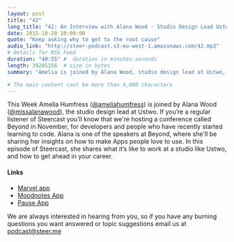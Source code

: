 ```yaml
---
layout: post
title: "42"
long_title: "42: An Interview with Alana Wood - Studio Design Lead Ustwo "
date: 2015-10-20 10:00:00
quote: "Keep asking why to get to the root cause"
audio_link: "http://steer-podcast.s3-eu-west-1.amazonaws.com/42.mp3"
# Details for RSS Feed
duration: "40:55" #  duration in minutes:seconds
length: 39285156  # size in bytes
summary: "Amelia is joined by Alana Wood, studio design lead at Ustwo, who discusses how to get ahead in your career and make apps people love to use."

# The main content cant be more than 4,000 characters
---
```

This Week Amelia Humfress ([@ameliahumfress](https://twitter.com/ameliahumfress)) is joined by Alana Wood ([@missalanawood](https://twitter.com/missalanawood)), the studio design lead at Ustwo. If you’re a regular listener of Steercast you’ll know that we're hosting a conference called Beyond in November, for developers and people who have recently started learning to code. Alana is one of the speakers at Beyond, where she'll be sharing her insights on how to make Apps people love to use. In this episode of Steercast, she shares what it’s like to work at a studio like Ustwo, and how to get ahead in your career.  

#### Links
- [Marvel app](https://marvelapp.com/)
- [Moodnotes App](https://itunes.apple.com/us/app/moodnotes-thought-journal/id1019230398?mt=8)
- [Pause App](https://itunes.apple.com/us/app/pause-relaxation-at-your-fingertip/id991764216?mt=8)

We are always interested in hearing from you, so if you have any burning questions you want answered or topic suggestions email us at [podcast@steer.me](mailto:podcast@steer.me)
